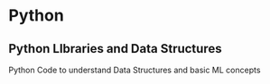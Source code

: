 # Python
## Python LIbraries and Data Structures
Python Code to understand Data Structures and basic ML concepts
